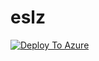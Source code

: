 # eslz

[![Deploy To Azure](https://docs.microsoft.com/en-us/azure/templates/media/deploy-to-azure.svg)](https://portal.azure.com/#blade/Microsoft_Azure_CreateUIDef/CustomDeploymentBlade/uri/https%3A%2F%2Fraw.githubusercontent.com%2FHJNW%2Feslz%2Fmain%2FeslzArm.json/uiFormDefinitionUri/https%3A%2F%2Fraw.githubusercontent.com%2FHJNW%2Feslz%2Fmain%2FeslzArm-portal.json)
